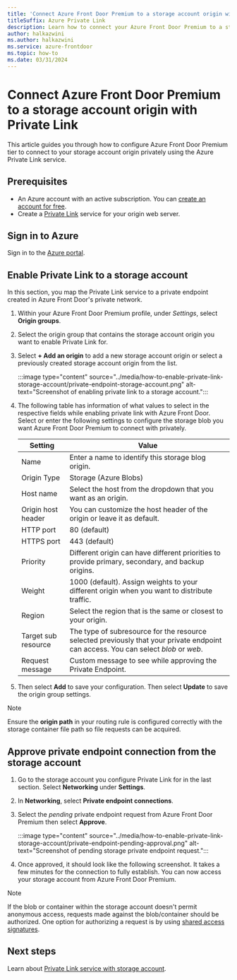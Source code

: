 ```yaml
---
title: 'Connect Azure Front Door Premium to a storage account origin with Private Link'
titleSuffix: Azure Private Link
description: Learn how to connect your Azure Front Door Premium to a storage account privately.
author: halkazwini
ms.author: halkazwini
ms.service: azure-frontdoor
ms.topic: how-to
ms.date: 03/31/2024
---
```


# Connect Azure Front Door Premium to a storage account origin with Private Link

This article guides you through how to configure Azure Front Door Premium tier to connect to your storage account origin privately using the Azure Private Link service.

## Prerequisites

* An Azure account with an active subscription. You can [create an account for free](https://azure.microsoft.com/free/?WT.mc_id=A261C142F).
* Create a [Private Link](../../private-link/create-private-link-service-portal.md) service for your origin web server.

## Sign in to Azure

Sign in to the [Azure portal](https://portal.azure.com).

## Enable Private Link to a storage account
 
In this section, you map the Private Link service to a private endpoint created in Azure Front Door's private network. 

1. Within your Azure Front Door Premium profile, under *Settings*, select **Origin groups**.

1. Select the origin group that contains the storage account origin you want to enable Private Link for.

1. Select **+ Add an origin** to add a new storage account origin or select a previously created storage account origin from the list.

    :::image type="content" source="../media/how-to-enable-private-link-storage-account/private-endpoint-storage-account.png" alt-text="Screenshot of enabling private link to a storage account.":::

1. The following table has information of what values to select in the respective fields while enabling private link with Azure Front Door. Select or enter the following settings to configure the storage blob you want Azure Front Door Premium to connect with privately.

    | Setting | Value |
    | ------- | ----- |
    | Name | Enter a name to identify this storage blog origin. |
    | Origin Type | Storage (Azure Blobs) |
    | Host name | Select the host from the dropdown that you want as an origin. |
    | Origin host header | You can customize the host header of the origin or leave it as default. |
    | HTTP port | 80 (default) |
    | HTTPS port | 443 (default) |
    | Priority | Different origin can have different priorities to provide primary, secondary, and backup origins. |
    | Weight | 1000 (default). Assign weights to your different origin when you want to distribute traffic.|
    | Region | Select the region that is the same or closest to your origin. |
    | Target sub resource | The type of subresource for the resource selected previously that your private endpoint can access. You can select *blob* or *web*. |
    | Request message | Custom message to see while approving the Private Endpoint. |

1. Then select **Add** to save your configuration. Then select **Update** to save the origin group settings.

> [!NOTE]
> Ensure the **origin path** in your routing rule is configured correctly with the storage container file path so file requests can be acquired.
> 

## Approve private endpoint connection from the storage account

1. Go to the storage account you configure Private Link for in the last section. Select **Networking** under **Settings**.

1. In **Networking**, select **Private endpoint connections**. 


1. Select the *pending* private endpoint request from Azure Front Door Premium then select **Approve**.

    :::image type="content" source="../media/how-to-enable-private-link-storage-account/private-endpoint-pending-approval.png" alt-text="Screenshot of pending storage private endpoint request.":::

1. Once approved, it should look like the following screenshot. It takes a few minutes for the connection to fully establish. You can now access your storage account from Azure Front Door Premium.

> [!NOTE]
> If the blob or container within the storage account doesn't permit anonymous access, requests made against the blob/container should be authorized. One option for authorizing a request is by using [shared access signatures](../../storage/common/storage-sas-overview.md).

## Next steps

Learn about [Private Link service with storage account](../../storage/common/storage-private-endpoints.md).
